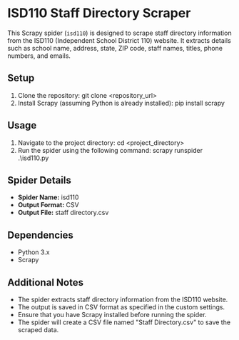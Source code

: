 # ISD110 Staff Directory Scraper

This Scrapy spider (`isd110`) is designed to scrape staff directory information from the ISD110 (Independent School District 110) website. It extracts details such as school name, address, state, ZIP code, staff names, titles, phone numbers, and emails.

## Setup

1. Clone the repository: git clone <repository_url>
2. Install Scrapy (assuming Python is already installed): pip install scrapy

## Usage

1. Navigate to the project directory: cd <project_directory>
2. Run the spider using the following command: scrapy runspider .\isd110.py

## Spider Details

- **Spider Name:** isd110
- **Output Format:** CSV
- **Output File:** staff directory.csv

## Dependencies

- Python 3.x
- Scrapy

## Additional Notes

- The spider extracts staff directory information from the ISD110 website.
- The output is saved in CSV format as specified in the custom settings.
- Ensure that you have Scrapy installed before running the spider.
- The spider will create a CSV file named "Staff Directory.csv" to save the scraped data.
